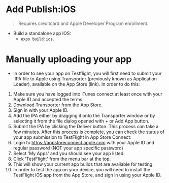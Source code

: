 # Add Publish:iOS
> Requires creditcard and Apple Developer Program enrollment.
- Build a standalone app IOS:
    - `expo build:ios`.

# Manually uploading your app
- In order to see your app on Testflight, you will first need to submit your .IPA file to Apple using Transporter (previously known as Application Loader), available on the App Store (link). In order to do this:
1. Make sure you have logged into iTunes connect at least once with your Apple ID and accepted the terms.
2. Download Transporter from the App Store.
3. Sign in with your Apple ID.
4. Add the IPA either by dragging it onto the Transporter window or by selecting it from the file dialog opened with + or Add App button.
5. Submit the IPA by clicking the Deliver button.
This process can take a few minutes. After this process is complete, you can check the status of your app submission to TestFlight in App Store Connect:
1. Login to https://appstoreconnect.apple.com with your Apple ID and regular password (NOT your app specific password)
2. Select 'My Apps' and you should see your app listed.
3. Click 'TestFlight' from the menu bar at the top.
4. This will show your current app builds that are available for testing.
5. In order to test the app on your device, you will need to install the TestFlight iOS app from the App Store, and sign in using your Apple ID.
